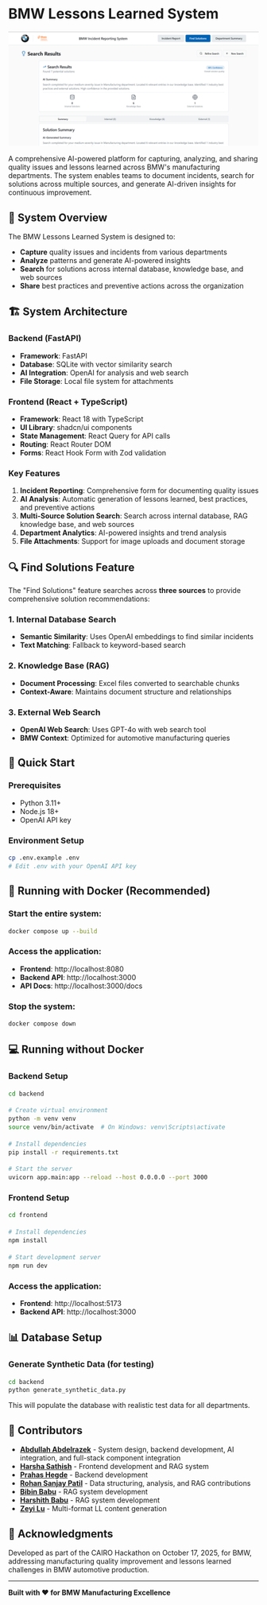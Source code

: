 # BMW Lessons Learned System

![BMW Lessons Learned Dashboard](dashboard-screenshot.png)

A comprehensive AI-powered platform for capturing, analyzing, and sharing quality issues and lessons learned across BMW's manufacturing departments. The system enables teams to document incidents, search for solutions across multiple sources, and generate AI-driven insights for continuous improvement.

## 🎯 System Overview

The BMW Lessons Learned System is designed to:

- **Capture** quality issues and incidents from various departments
- **Analyze** patterns and generate AI-powered insights
- **Search** for solutions across internal database, knowledge base, and web sources
- **Share** best practices and preventive actions across the organization

## 🏗️ System Architecture

### Backend (FastAPI)

- **Framework**: FastAPI
- **Database**: SQLite with vector similarity search
- **AI Integration**: OpenAI for analysis and web search
- **File Storage**: Local file system for attachments

### Frontend (React + TypeScript)

- **Framework**: React 18 with TypeScript
- **UI Library**: shadcn/ui components
- **State Management**: React Query for API calls
- **Routing**: React Router DOM
- **Forms**: React Hook Form with Zod validation

### Key Features

1. **Incident Reporting**: Comprehensive form for documenting quality issues
2. **AI Analysis**: Automatic generation of lessons learned, best practices, and preventive actions
3. **Multi-Source Solution Search**: Search across internal database, RAG knowledge base, and web sources
4. **Department Analytics**: AI-powered insights and trend analysis
5. **File Attachments**: Support for image uploads and document storage

## 🔍 Find Solutions Feature

The "Find Solutions" feature searches across **three sources** to provide comprehensive solution recommendations:

### 1. Internal Database Search

- **Semantic Similarity**: Uses OpenAI embeddings to find similar incidents
- **Text Matching**: Fallback to keyword-based search

### 2. Knowledge Base (RAG)

- **Document Processing**: Excel files converted to searchable chunks
- **Context-Aware**: Maintains document structure and relationships

### 3. External Web Search

- **OpenAI Web Search**: Uses GPT-4o with web search tool
- **BMW Context**: Optimized for automotive manufacturing queries

## 🚀 Quick Start

### Prerequisites

- Python 3.11+
- Node.js 18+
- OpenAI API key

### Environment Setup

```bash
cp .env.example .env
# Edit .env with your OpenAI API key
```

## 🐳 Running with Docker (Recommended)

### Start the entire system:

```bash
docker compose up --build
```

### Access the application:

- **Frontend**: http://localhost:8080
- **Backend API**: http://localhost:3000
- **API Docs**: http://localhost:3000/docs

### Stop the system:

```bash
docker compose down
```

## 💻 Running without Docker

### Backend Setup

```bash
cd backend

# Create virtual environment
python -m venv venv
source venv/bin/activate  # On Windows: venv\Scripts\activate

# Install dependencies
pip install -r requirements.txt

# Start the server
uvicorn app.main:app --reload --host 0.0.0.0 --port 3000
```

### Frontend Setup

```bash
cd frontend

# Install dependencies
npm install

# Start development server
npm run dev
```

### Access the application:

- **Frontend**: http://localhost:5173
- **Backend API**: http://localhost:3000

## 📊 Database Setup

### Generate Synthetic Data (for testing)

```bash
cd backend
python generate_synthetic_data.py
```

This will populate the database with realistic test data for all departments.

## 👥 Contributors

- [**Abdullah Abdelrazek**](https://github.com/3bodymo) - System design, backend development, AI integration, and full-stack component integration
- [**Harsha Sathish**](https://github.com/hxrshx) - Frontend development and RAG system
- [**Prahas Hegde**](https://github.com/PrahasHegde) - Backend development
- [**Rohan Sanjay Patil**](https://github.com/rohan2700) - Data structuring, analysis, and RAG contributions
- [**Bibin Babu**](https://github.com/bibinsees) - RAG system development
- [**Harshith Babu**](https://github.com/Haarshiith/) - RAG system development
- [**Zeyi Lu**](https://github.com/ZEYILU) - Multi-format LL content generation

## 🙏 Acknowledgments

Developed as part of the CAIRO Hackathon on October 17, 2025, for BMW, addressing manufacturing quality improvement and lessons learned challenges in BMW automotive production.

---

**Built with ❤️ for BMW Manufacturing Excellence**
